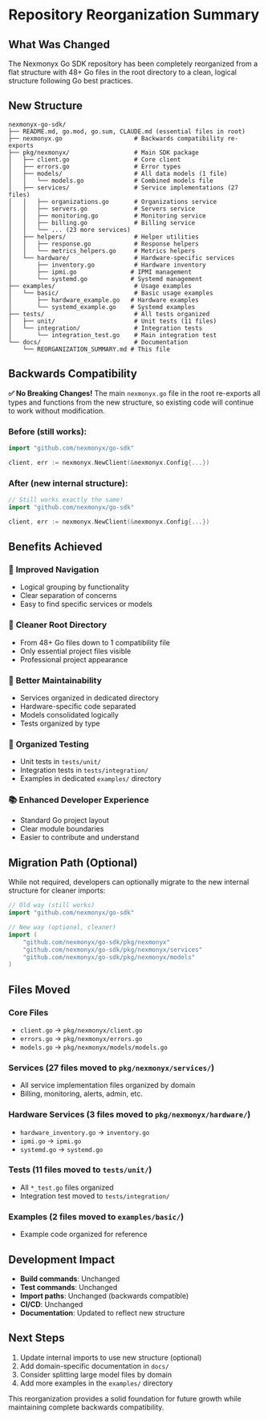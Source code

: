 # Repository Reorganization Summary

## What Was Changed

The Nexmonyx Go SDK repository has been completely reorganized from a flat structure with 48+ Go files in the root directory to a clean, logical structure following Go best practices.

## New Structure

```
nexmonyx-go-sdk/
├── README.md, go.mod, go.sum, CLAUDE.md (essential files in root)
├── nexmonyx.go                    # Backwards compatibility re-exports
├── pkg/nexmonyx/                  # Main SDK package
│   ├── client.go                  # Core client
│   ├── errors.go                  # Error types
│   ├── models/                    # All data models (1 file)
│   │   └── models.go              # Combined models file
│   ├── services/                  # Service implementations (27 files)
│   │   ├── organizations.go       # Organizations service
│   │   ├── servers.go             # Servers service
│   │   ├── monitoring.go          # Monitoring service
│   │   ├── billing.go             # Billing service
│   │   └── ... (23 more services)
│   ├── helpers/                   # Helper utilities
│   │   ├── response.go            # Response helpers
│   │   └── metrics_helpers.go     # Metrics helpers
│   └── hardware/                  # Hardware-specific services
│       ├── inventory.go           # Hardware inventory
│       ├── ipmi.go               # IPMI management
│       └── systemd.go            # Systemd management
├── examples/                      # Usage examples
│   └── basic/                     # Basic usage examples
│       ├── hardware_example.go   # Hardware examples
│       └── systemd_example.go    # Systemd examples
├── tests/                         # All tests organized
│   ├── unit/                      # Unit tests (11 files)
│   └── integration/               # Integration tests
│       └── integration_test.go    # Main integration test
└── docs/                          # Documentation
    └── REORGANIZATION_SUMMARY.md # This file
```

## Backwards Compatibility

**✅ No Breaking Changes!** The main `nexmonyx.go` file in the root re-exports all types and functions from the new structure, so existing code will continue to work without modification.

### Before (still works):
```go
import "github.com/nexmonyx/go-sdk"

client, err := nexmonyx.NewClient(&nexmonyx.Config{...})
```

### After (new internal structure):
```go
// Still works exactly the same!
import "github.com/nexmonyx/go-sdk"

client, err := nexmonyx.NewClient(&nexmonyx.Config{...})
```

## Benefits Achieved

### 🎯 **Improved Navigation**
- Logical grouping by functionality
- Clear separation of concerns
- Easy to find specific services or models

### 🧹 **Cleaner Root Directory**
- From 48+ Go files down to 1 compatibility file
- Only essential project files visible
- Professional project appearance

### 🔧 **Better Maintainability**
- Services organized in dedicated directory
- Hardware-specific code separated
- Models consolidated logically
- Tests organized by type

### 🧪 **Organized Testing**
- Unit tests in `tests/unit/`
- Integration tests in `tests/integration/`
- Examples in dedicated `examples/` directory

### 📚 **Enhanced Developer Experience**
- Standard Go project layout
- Clear module boundaries
- Easier to contribute and understand

## Migration Path (Optional)

While not required, developers can optionally migrate to the new internal structure for cleaner imports:

```go
// Old way (still works)
import "github.com/nexmonyx/go-sdk"

// New way (optional, cleaner)
import (
    "github.com/nexmonyx/go-sdk/pkg/nexmonyx"
    "github.com/nexmonyx/go-sdk/pkg/nexmonyx/services"
    "github.com/nexmonyx/go-sdk/pkg/nexmonyx/models"
)
```

## Files Moved

### Core Files
- `client.go` → `pkg/nexmonyx/client.go`
- `errors.go` → `pkg/nexmonyx/errors.go`
- `models.go` → `pkg/nexmonyx/models/models.go`

### Services (27 files moved to `pkg/nexmonyx/services/`)
- All service implementation files organized by domain
- Billing, monitoring, alerts, admin, etc.

### Hardware Services (3 files moved to `pkg/nexmonyx/hardware/`)
- `hardware_inventory.go` → `inventory.go`
- `ipmi.go` → `ipmi.go`
- `systemd.go` → `systemd.go`

### Tests (11 files moved to `tests/unit/`)
- All `*_test.go` files organized
- Integration test moved to `tests/integration/`

### Examples (2 files moved to `examples/basic/`)
- Example code organized for reference

## Development Impact

- **Build commands**: Unchanged
- **Test commands**: Unchanged  
- **Import paths**: Unchanged (backwards compatible)
- **CI/CD**: Unchanged
- **Documentation**: Updated to reflect new structure

## Next Steps

1. Update internal imports to use new structure (optional)
2. Add domain-specific documentation in `docs/`
3. Consider splitting large model files by domain
4. Add more examples in the `examples/` directory

This reorganization provides a solid foundation for future growth while maintaining complete backwards compatibility.